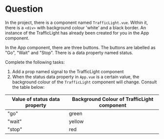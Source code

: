 # Question

In the project, there is a component named `TrafficLight.vue`. Within it, there is a `<div>` with background colour 'white' and a black border. An instance of the TrafficLight has already been created for you in the App component.

In the App component, there are three buttons. The buttons are labelled as "Go", "Wait" and "Stop". There is a data property named status.


Complete the following tasks:

1. Add a prop named signal to the TrafficLight component
2. When the status data property in `App.vue` is a certain value, the background colour of the `TrafficLight` component will change. Consult the table below:


<table>
    <thead>
        <tr>
            <th>Value of status data property</th>
            <th>Background Colour of TrafficLight component</th>
         </tr>
    </thead>
    <tr>
        <td>"go"</td>
        <td>green</td>
    </tr>
    <tr>
        <td>"wait"</td>
        <td>yellow</td>
    </tr>
    <tr>
        <td>"stop"</td>
        <td>red</td>
    </tr>
</table>


